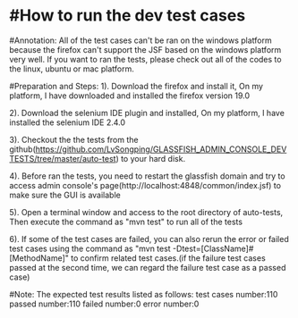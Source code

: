 [//]: # " DO NOT ALTER OR REMOVE COPYRIGHT NOTICES OR THIS HEADER. "
[//]: # "  "
[//]: # " Copyright (c) 2018 Oracle and/or its affiliates. All rights reserved. "
[//]: # "  "
[//]: # " The contents of this file are subject to the terms of either the GNU "
[//]: # " General Public License Version 2 only (''GPL'') or the Common Development "
[//]: # " and Distribution License(''CDDL'') (collectively, the ''License'').  You "
[//]: # " may not use this file except in compliance with the License.  You can "
[//]: # " obtain a copy of the License at "
[//]: # " https://oss.oracle.com/licenses/CDDL+GPL-1.1 "
[//]: # " or LICENSE.txt.  See the License for the specific "
[//]: # " language governing permissions and limitations under the License. "
[//]: # "  "
[//]: # " When distributing the software, include this License Header Notice in each "
[//]: # " file and include the License file at LICENSE.txt. "
[//]: # "  "
[//]: # " GPL Classpath Exception: "
[//]: # " Oracle designates this particular file as subject to the ''Classpath'' "
[//]: # " exception as provided by Oracle in the GPL Version 2 section of the License "
[//]: # " file that accompanied this code. "
[//]: # "  "
[//]: # " Modifications: "
[//]: # " If applicable, add the following below the License Header, with the fields "
[//]: # " enclosed by brackets [] replaced by your own identifying information: "
[//]: # " ''Portions Copyright [year] [name of copyright owner]'' "
[//]: # "  "
[//]: # " Contributor(s): "
[//]: # " If you wish your version of this file to be governed by only the CDDL or "
[//]: # " only the GPL Version 2, indicate your decision by adding ''[Contributor] "
[//]: # " elects to include this software in this distribution under the [CDDL or GPL "
[//]: # " Version 2] license.''  If you don't indicate a single choice of license, a "
[//]: # " recipient has the option to distribute your version of this file under "
[//]: # " either the CDDL, the GPL Version 2 or to extend the choice of license to "
[//]: # " its licensees as provided above.  However, if you add GPL Version 2 code "
[//]: # " and therefore, elected the GPL Version 2 license, then the option applies "
[//]: # " only if the new code is made subject to such option by the copyright "
[//]: # " holder. "

#How to run the dev test cases
================================
#Annotation: 
All of the test cases can't be ran on the windows platform because 
the firefox can't support the JSF based on the windows platform very well.
If you want to ran the tests, please check out all of the codes to the linux, ubuntu or
mac platform.

#Preparation and Steps:
1). Download the firefox and install it, On my platform, I have downloaded and installed 
the firefox version 19.0

2). Download the selenium IDE plugin and installed, On my platform, I have installed the 
selenium IDE 2.4.0

3). Checkout the the tests from the github(https://github.com/LvSongping/GLASSFISH_ADMIN_CONSOLE_DEVTESTS/tree/master/auto-test) 
to your hard disk.

4). Before ran the tests, you need to restart the glassfish domain and try to access admin console's page(http://localhost:4848/common/index.jsf) 
to make sure the GUI is available

5). Open a terminal window and access to the root directory of auto-tests, Then execute the command 
as "mvn test" to run all of the tests

6). If some of the test cases are failed, you can also rerun the error or failed test cases 
using the command as "mvn test -Dtest=[ClassName]#[MethodName]" to confirm related test 
cases.(if the failure test cases passed at the second time, we can regard the failure test 
case as a passed case)

#Note:
The expected test results listed as follows:
test cases number:110
passed number:110
failed number:0
error number:0

